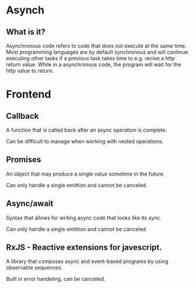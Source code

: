 
# Asynch

## What is it?
Asynchronous code refers to code that does not execute at the same time. Most programming languages are by default synchronous and will continue executing other tasks if a previous task takes time to e.g. recive a http return value. While in a asynchronous code, the program will wait for the http value to return.

# Frontend

## Callback
A function that is called back after an async operation is complete.

Can be difficult to manage when working with nested operations.

## Promises
An object that may produce a single value sometime in the future.

Can only handle a single emittion and cannot be canceled.

## Async/await
Syntax that allows for writing async code that looks like its sync.

Can only handle a single emittion and cannot be canceled.

## RxJS - Reactive extensions for javescript.
A library that composes async and event-based programs by using observable sequences.

Built in error handeling, can be canceled.